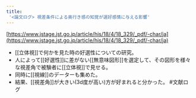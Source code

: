 ```yaml
---
title:
 '<論文ログ> 視差条件による奥行き感の知覚が選好感情に与える影響'
---
```


[https://www.jstage.jst.go.jp/article/his/18/4/18_329/_pdf/-char/ja](https://www.jstage.jst.go.jp/article/his/18/4/18_329/_pdf/-char/ja)
- [[立体視]]で何かを見た時の好選性についての研究。
- 人によって[[好選性]]に差がない[[無意味図形]]を選定して、その図形を様々な視差角で被験者に[[立体視]]で見せる。
- 同時に[[視線]]のデーターも集めた。
- 結果、[[視差角]]が大きい(3d度が高い)方が好まれると分かった。
#文献ログ
